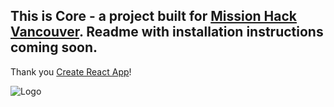 ## This is Core - a project built for [Mission Hack Vancouver](http://www.missionhack.ca/). Readme with installation instructions coming soon.


Thank you [Create React App](https://github.com/facebookincubator/create-react-app)!

![Logo](src/assets/readme-screenshots/stage-1.png)